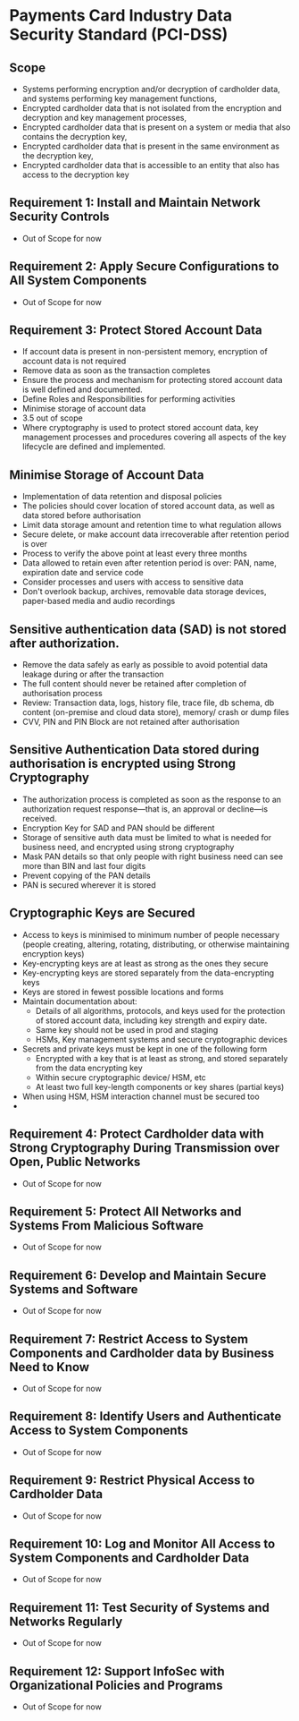 # Payments Card Industry Data Security Standard (PCI-DSS)

## Scope 
- Systems performing encryption and/or decryption of cardholder data, and systems performing key management functions,
- Encrypted cardholder data that is not isolated from the encryption and decryption and key management processes,
- Encrypted cardholder data that is present on a system or media that also contains the decryption key,
- Encrypted cardholder data that is present in the same environment as the decryption key,
- Encrypted cardholder data that is accessible to an entity that also has access to the decryption key

## Requirement 1: Install and Maintain Network Security Controls 

- Out of Scope for now

## Requirement 2: Apply Secure Configurations to All System Components

- Out of Scope for now

## Requirement 3: Protect Stored Account Data

- If account data is present in non-persistent memory, encryption of account data is not required
- Remove data as soon as the transaction completes
- Ensure the process and mechanism for protecting stored account data is well defined and documented.
- Define Roles and Responsibilities for performing activities
- Minimise storage of account data 
- 3.5 out of scope
- Where cryptography is used to protect stored account data, key management processes and procedures covering all aspects of the key lifecycle are
defined and implemented.

## Minimise Storage of Account Data

- Implementation of data retention and disposal policies
- The policies should cover location of stored account data, as well as data stored before authorisation
- Limit data storage amount and retention time to what regulation allows
- Secure delete, or make account data irrecoverable after retention period is over
- Process to verify the above point at least every three months
- Data allowed to retain even after retention period is over: PAN, name, expiration date and service code
- Consider processes and users with access to sensitive data
- Don't overlook backup, archives, removable data storage devices, paper-based media and audio recordings

## Sensitive authentication data (SAD) is not stored after authorization.

- Remove the data safely as early as possible to avoid potential data leakage during or after the transaction
- The full content should never be retained after completion of authorisation process
- Review: Transaction data, logs, history file, trace file, db schema, db content (on-premise and cloud data store), memory/ crash or dump files
- CVV, PIN and PIN Block are not retained after authorisation

## Sensitive Authentication Data stored during authorisation is encrypted using Strong Cryptography

- The authorization process is completed as soon
as the response to an authorization request
response—that is, an approval or decline—is
received.
- Encryption Key for SAD and PAN should be different
- Storage of sensitive auth data must be limited to what is needed for business need, and encrypted using strong cryptography
- Mask PAN details so that only people with right business need can see more than BIN and last four digits
- Prevent copying of the PAN details
- PAN is secured wherever it is stored

## Cryptographic Keys are Secured

- Access to keys is minimised to minimum number of people necessary (people creating, altering, rotating,
distributing, or otherwise maintaining encryption
keys)
- Key-encrypting keys are at least as strong as the ones they secure
- Key-encrypting keys are stored separately from the data-encrypting keys
- Keys are stored in fewest possible locations and forms
- Maintain documentation about:
  - Details of all algorithms, protocols, and keys
used for the protection of stored account data,
including key strength and expiry date.
  - Same key should not be used in prod and staging
  - HSMs, Key management systems and secure cryptographic devices
- Secrets and private keys must be kept in one of the following form
  - Encrypted with a key that is at least as strong, and stored separately from the data encrypting key
  - Within secure cryptographic device/ HSM, etc
  - At least two full key-length components or key shares (partial keys)
- When using HSM, HSM interaction channel must be secured too
- 

## Requirement 4: Protect Cardholder data with Strong Cryptography During Transmission over Open, Public Networks

- Out of Scope for now

## Requirement 5: Protect All Networks and Systems From Malicious Software

- Out of Scope for now

## Requirement 6: Develop and Maintain Secure Systems and Software

- Out of Scope for now

## Requirement 7: Restrict Access to System Components and Cardholder data by Business Need to Know

- Out of Scope for now

## Requirement 8: Identify Users and Authenticate Access to System Components

- Out of Scope for now

## Requirement 9: Restrict Physical Access to Cardholder Data

- Out of Scope for now

## Requirement 10: Log and Monitor All Access to System Components and Cardholder Data

- Out of Scope for now

## Requirement 11: Test Security of Systems and Networks Regularly

- Out of Scope for now

## Requirement 12: Support InfoSec with Organizational Policies and Programs

- Out of Scope for now